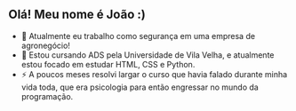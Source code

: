 ## Olá! Meu nome é João :)

- 🔭 Atualmente eu trabalho como segurança em uma empresa de agronegócio!
- 🌱 Estou cursando ADS pela Universidade de Vila Velha, e atualmente estou focado em estudar HTML, CSS e Python.
- ⚡ A poucos meses resolvi largar o curso que havia falado durante minha vida toda, que era psicologia para então engressar no mundo da programação.
